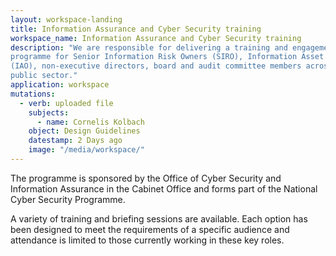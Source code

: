 ```yaml
---
layout: workspace-landing
title: Information Assurance and Cyber Security training
workspace_name: Information Assurance and Cyber Security training
description: "We are responsible for delivering a training and engagement
programme for Senior Information Risk Owners (SIRO), Information Asset Owners
(IAO), non-executive directors, board and audit committee members across the
public sector."
application: workspace
mutations:
  - verb: uploaded file
    subjects:
      - name: Cornelis Kolbach
    object: Design Guidelines
    datestamp: 2 Days ago
    image: "/media/workspace/"
---
```


The programme is sponsored by the Office of Cyber Security and Information
Assurance in the Cabinet Office and forms part of the National Cyber Security
Programme.

A variety of training and briefing sessions are available. Each option has been
designed to meet the requirements of a specific audience and attendance is
limited to those currently working in these key roles.
